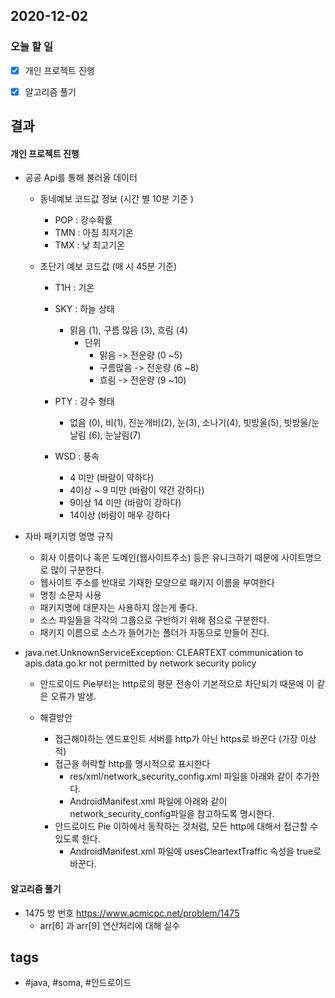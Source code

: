 ## 2020-12-02

### 오늘 할 일
  - [x] 개인 프로젝트 진행
  - [x] 알고리즘 풀기
  


## 결과

#### 개인 프로젝트 진행
 
* 공공 Api를 통해 불러올 데이터 
  * 동네예보 코드값 정보 (시간 별 10분 기준 )
    - POP : 강수확률
    - TMN : 아침 최저기온
    - TMX : 낮 최고기온
    

  * 초단기 예보 코드값  (매 시 45분 기준)
    - T1H : 기온
    - SKY : 하늘 상태
      * 맑음 (1), 구름 많음 (3), 흐림 (4)
        - 단위
          * 맑음 -> 전운량 (0 ~5)
          * 구름많음 -> 전운량 (6 ~8)
          * 흐림 -> 전운량 (9 ~10)

    - PTY : 강수 형태
      * 없음 (0), 비(1), 진눈개비(2), 눈(3), 소나기(4), 빗방울(5), 빗방울/눈날림 (6), 눈날림(7)
    - WSD : 풍속 
      * 4 미만 (바람이 약하다)
      * 4이상 ~ 9 미만 (바람이 약간 강하다)
      * 9이상 14 미만 (바람이 강하다)
      * 14이상 (바람이 매우 강하다



* 자바 패키지명 명명 규칙
	- 회사 이름이나 혹은 도메인(웹사이트주소) 등은 유니크하기 때문에 사이트명으로 많이 구분한다.
	- 웹사이트 주소를 반대로 기재한 모양으로 패키지 이름을 부여한다
	- 명칭 소문자 사용
	- 패키지명에 대문자는 사용하지 않는게 좋다.
	- 소스 파일들을 각각의 그룹으로 구반하기 위해 점으로 구분한다.
	- 패키지 이름으로 소스가 들어가는 폴더가 자동으로 만들어 진다.
	


* java.net.UnknownServiceException: CLEARTEXT communication to apis.data.go.kr not permitted by network security policy
	- 안드로이드 Pie부터는 http로의 평문 전송이 기본적으로 차단되기 때문에 이 같은 오류가 발생.

	- 해결방안
		* 접근해야하는 엔드포인트 서버를 http가 아닌 https로 바꾼다 (가장 이상적)
		* 접근을 허락할 http를 명시적으로 표시한다
			- res/xml/network_security_config.xml 파일을 아래와 같이 추가한다.
			- AndroidManifest.xml 파일에 아래와 같이 network_security_config파일을 참고하도록 명시한다.			
		* 안드로이드 Pie 이하에서 동작하는 것처럼, 모든 http에 대해서 접근할 수 있도록 한다.
			- AndroidManifest.xml 파일에 usesCleartextTraffic 속성을 true로 바꾼다.



			





#### 알고리즘 풀기
* 1475 방 번호 <https://www.acmicpc.net/problem/1475>
  - arr[6] 과 arr[9] 연산처리에 대해 실수




## tags
-  \#java, \#soma, \#안드로이드


